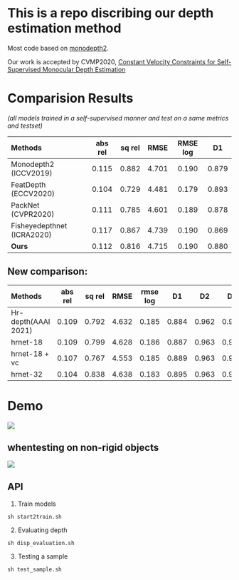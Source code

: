 # This is a repo discribing our depth estimation method
 Most code based on [monodepth2](https://github.com/nianticlabs/monodepth2).

 Our work is accepted by CVMP2020, [Constant Velocity Constraints for Self-Supervised Monocular Depth Estimation](https://dl.acm.org/doi/pdf/10.1145/3429341.3429355)
# Comparision Results 
*(all models trained in a self-supervised manner and test on a same metrics and testset)*

| Methods    | abs rel | sq rel | RMSE  | RMSE log | D1 |
| :----------- | :-----: | :----: | :---: | :------: | :--------: |
| Monodepth2 (ICCV2019) | 0.115   | 0.882  | 4.701 | 0.190    | 0.879      |
| FeatDepth (ECCV2020) | 0.104 | 0.729 | 4.481 | 0.179 | 0.893|
| PackNet (CVPR2020) | 0.111 | 0.785 | 4.601 | 0.189 | 0.878 |
| Fisheyedepthnet (ICRA2020) | 0.117 | 0.867 | 4.739 | 0.190 | 0.869 |
| **Ours** | 0.112 | 0.816 | 4.715 | 0.190 | 0.880 |
## New comparison:
| Methods |abs rel|sq rel| RMSE |rmse log | D1 | D2 | D3 |
| :----------- | :-----: | :----: | :---: | :------: | :--------: |:--------: |:--------: |
|Hr-depth(AAAI 2021)|0.109|0.792|4.632|0.185|0.884|0.962|0.983|
|hrnet-18|0.109|0.799|4.628|0.186|0.887| 0.963|0.982|
|hrnet-18 + vc|0.107|0.767|4.553|0.185|0.889|0.963|0.982|
|hrnet-32|0.104|0.838|4.638|0.183|0.895|0.963|0.982|


# Demo
![](demo1.gif)
## whentesting on non-rigid objects
![](pedestrians.gif)
## API
1. Train models

```
sh start2train.sh
```

2. Evaluating depth
```
sh disp_evaluation.sh
```

3. Testing a sample
```
sh test_sample.sh
```
